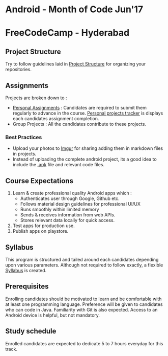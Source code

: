 # Android - Month of Code Jun'17
# FreeCodeCamp - Hyderabad

## Project Structure
Try to follow guidelines laid in [Project Structure](https://github.com/fcc-hyd/moc-android/blob/master/projectStructure.md) for organizing your repositories.

## Assignments
Projects are broken down to :
- [Personal Assignments](https://github.com/fcc-hyd/moc-android/blob/master/personalAssignments.md) : Candidates are required to submit them regularly to advance in the course. [Personal projects tracker](https://github.com/fcc-hyd/moc-android/blob/master/progressTracker.md) is displays each candidates assignment completion.
- Group Projects :
All the candidates contribute to these projects.

### Best Practices
- Upload your photos to [Imgur](http://imgur.com/) for sharing adding them in markdown files in projects.
- Instead of uploading the complete android project, its a good idea to include the [.apk](https://stackoverflow.com/questions/17702053/where-is-android-studio-building-my-apk-file) file and relevant code files.

## Course Expectations
1. Learn & create professional quality Android apps which :
    - Authenticates user through Google, Github etc.
    - Follows material design guidelines for professional UI/UX
    - Runs smoothly within limited memory
    - Sends & receives information from web APIs.
    - Stores relevant data locally for quick access.
2. Test apps for production use.
3. Publish apps on playstore.

## Syllabus
This program is structured and tailed around each candidates depending upon various parameters. Although not required to follow exactly, a flexible [Syllabus]() is created.

## Prerequisites
Enrolling candidates should be motivated to learn and be comfortable with at least one programming language. Preference will be given to candidates who can code in Java. Familiarity with Git is also expected. Access to an Android device is helpful, but not mandatory.

## Study schedule
Enrolled candidates are expected to dedicate 5 to 7 hours everyday for this track.
